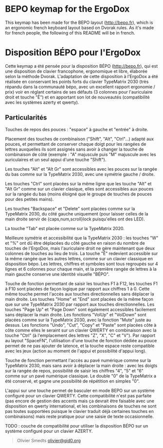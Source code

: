# BEPO keymap for the ErgoDox

This keymap has been made for the BEPO layout (http://bepo.fr), which is an ergonomic french keyboard layout based on Dvorak rules. As it's made for french people, the following of this README will be in french.

# Disposition BÉPO pour l'ErgoDox

Cette keymap a été pensée pour la disposition BÉPO (http://bepo.fr), qui est une disposition de clavier francophone, ergonomique et libre, élaborée selon la méthode Dvorak. L'adaptation de cette disposition à l'ErgoDox a été réalisée en conservant les points forts du clavier TypeMatrix 2030 (très répandu dans la communauté bépo, avec un excellent rapport ergonomie / prix) voir en réglant certains de ses défauts (3 colonnes pour l'auriculaire droit et touche "Ê") et en apportant son lot de nouveautés (compatibilité avec les systèmes azerty et qwerty).

Particularités
--------------

Touches de repos des pouces : "espace" à gauche et "entrée" à droite.

Placement des touches de combinaison ("Shift", "Alt", "Ctrl"...) adapté aux pouces, et permettant de conserver chaque doigt pour les rangées de lettres auxquelles ils sont assignés sans avoir à changer la touche de combinaison de côté (exemple : "A" majuscule puis "M" majuscule avec les auriculaires et un seul appui d'une touche "Shift").

Les touches "Alt" et "Alt Gr" sont accessibles avec les pouces sur la rangée du bas comme sur la TypeMatrix 2030, avec une symétrie gauche / droite.

Les touches "Ctrl" sont placées sur la même ligne que les touche "Alt" et "Alt Gr" comme sur un clavier clasique, elles sont accessibles aux pouces sur la rangée du bas (moins éloigné que le groupe de touches de pouces pour des petites mains).

Les touches "Backspace" et "Delete" sont placées comme sur la TypeMatrix 2030, du côté gauche uniquement (pour laisser celles de la main droite servir de {caps,num,scroll}lock puisqu'elles ont des LED).

La touche "Tab" est placée comme sur la TypeMatrix 2020.

Meilleure symétrie et accessibilité que la TypeMatrix 2030 : les touches "W" et "%" ont dû être déplacées du côté gauche en raison du nombre de touches de l'ErgoDox, mais l'auriculaire droit ne gère maintenant que deux colonnes de touches au lieu de trois. La touche "Ê" redevient accessible sur la même rangée que les autres lettres, comme sur un clavier classique en disposition bépo. Les lettres, chiffres et symboles sont tous regroupés sur 4 lignes et 6 colonnes pour chaque main, et la première rangée de lettres à la main gauche conserve une identité visuelle "BÉPO".

Touche de fonction permettant de saisir les touches F1 à F12, les touches F1 à F10 sont placées de façon logique par rapport aux chiffres 1 à 0. Cette même touche permet l'accès aux touches directionnelles sans déplacer la main droite. Les touches "Home" et "End" sont placées de la même façon que sur une TypeMatrix 2030 par rapport aux touches directionnelles. Les touches "Page Up" et "Page Down" sont également accessibles facilement sans déplacer la main droite. Les fonctions "VolUp" et "VolDown" sont placées comme sur la TypeMatrix 2030, avec la fonction "Mute" juste au dessus. Les fonctions "Undo", "Cut", "Copy" et "Paste" sont placées côte à côte comme elles le seraint sur un clavier QWERTY en combinaison avec la touche "Ctrl" (à l'emplacement des lettres "Z", "X", "C" et "V"). Par rapport au layout "SpaceFN", l'utilisation d'une touche de fonction dédiée au pouce permet de ne pas ajouter de latence, et la touche espace reste compatible avec les jeux (action au moment de l'appui et possibilité d'appui long).

Touche de fonction permettant l'accès au pavé numérique comme sur la TypeMatrix 2030, mais sans avoir à déplacer la main droite : avec les doigts sur la rangée de repos, possibilité de saisir les chiffres "4", "5" et "6" comme sur un pavé numérique classique. Le double "0" de la TypeMatrix a été conservé, et gagne une possibilité de répétition en simples "0".

L'appui sur une touche permet de basculer en mode BEPO sur un système configuré pour un clavier QWERTY. Cette compatibilité n'est pas parfaite (pas encore de gestion des accents mais ça devrait être faisable avec une disposition en qwerty international, et les combinaisons de touches ne sont pas toutes supportées puisque le clavier traduit déjà certaines touches en combinaisons) mais reste pratique pour une saisie de texte occasionnelle.

TODO : couche de compatibilité pour utiliser la disposition BÉPO sur un système configuré pour un clavier AZERTY.

> Olivier Smedts <olivier@gid0.org>
